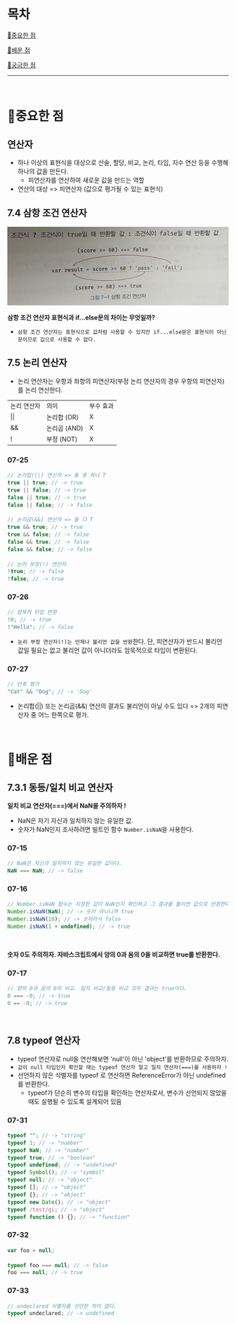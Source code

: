 # 목차

[📌중요한 점](#📌중요한-점)

[📗배운 점 ](#📗배운-점)

[🤔궁금한 점](#🤔궁금한-점)

---

<br>

# 📌중요한 점

## 연산자

- 하나 이상의 표현식을 대상으로 산술, 할당, 비교, 논리, 타입, 지수 연산 등을 수행해 하나의 값을 만든다.
  - 피연산자를 연산하여 새로운 값을 만드는 역할
- 연산의 대상 => 피연산자 (값으로 평가될 수 있는 표현식)

## 7.4 삼항 조건 연산자

![7-1 삼항조건연산자](/assets/hcw/7-1.jpg)

**삼항 조건 연산자 표현식과 if...else문의 차이는 무엇일까?**

- `삼항 조건 연산자는 표현식으로 값처럼 사용할 수 있지만 if...else문은 표현식이 아닌 문이므로 값으로 사용할 수 없다.`

## 7.5 논리 연산자

- 논리 연산자는 우항과 좌항의 피연산자(부정 논리 연산자의 경우 우항의 피연산자)를 논리 연산한다.
<table>
 <tr>
    <td>논리 연산자</td>
    <td>의미</td>
   <td>부수 효과</td>
  </tr>
  <tr>
    <td>||</td>
    <td>논리합 (OR)</td>
   <td>X</td>
  </tr>
  <tr>
  <td>&&</td>
    <td>논리곱 (AND)</td>
   <td>X</td>
  </tr>
  <tr>
  <td>!</td>
    <td>부정 (NOT)</td>
   <td>X</td>
  </tr>
</table>

### 07-25

```javascript
// 논리합(||) 연산자 => 둘 중 하나 T
true || true; // -> true
true || false; // -> true
false || true; // -> true
false || false; // -> false

// 논리곱(&&) 연산자 => 둘 다 T
true && true; // -> true
true && false; // -> false
false && true; // -> false
false && false; // -> false

// 논리 부정(!) 연산자
!true; // -> false
!false; // -> true
```

### 07-26

```javascript
// 암묵적 타입 변환
!0; // -> true
!"Hello"; // -> false
```

- `논리 부정 연산자(!)는 언제나 불리언 값을 반환`한다. 단, 피연산자가 반드시 불리언 값일 필요는 없고 불리언 값이 아니더라도 암묵적으로 타입이 변환된다.

### 07-27

```javascript
// 단축 평가
"Cat" && "Dog"; // -> 'Dog'
```

- 논리합(||) 또는 논리곱(&&) 연산의 결과도 불리언이 아닐 수도 있다 => 2개의 피연산자 중 어느 한쪽으로 평가.
  <br>

<br>

# 📗배운 점

## 7.3.1 동등/일치 비교 연산자

**일치 비교 연산자(===)에서 NaN을 주의하자 !**

- NaN은 자기 자신과 일치하지 않는 유일한 값.
- 숫자가 NaN인지 조사하려면 빌트인 함수 `Number.isNaN`을 사용한다.

### 07-15

```javascript
// NaN은 자신과 일치하지 않는 유일한 값이다.
NaN === NaN; // -> false
```

### 07-16

```javascript
// Number.isNaN 함수는 지정한 값이 NaN인지 확인하고 그 결과를 불리언 값으로 반환한다.
Number.isNaN(NaN); // -> 숫자 아니니까 true
Number.isNaN(10); // -> 숫자라서 false
Number.isNaN(1 + undefined); // -> true
```

<br>

**숫자 0도 주의하자. 자바스크립트에서 양의 0과 음의 0을 비교하면 true를 반환한다.**

### 07-17

```javascript
// 양의 0과 음의 0의 비교. 일치 비교/동등 비교 모두 결과는 true이다.
0 === -0; // -> true
0 == -0; // -> true
```

<br>

## 7.8 typeof 연산자

- typeof 연산자로 null을 연산해보면 'null'이 아닌 'object'를 반환하므로 주의하자.
- `값이 null 타입인지 확인할 때는 typeof 연산자 말고 일치 연산자(===)를 사용하자 !`
- 선언하지 않은 식별자를 typeof 로 연산하면 ReferenceError가 아닌 undefined를 반환한다.
  - typeof가 단순히 변수의 타입을 확인하는 연산자로서, 변수가 선언되지 않았을 때도 실행될 수 있도록 설계되어 있음

### 07-31

```javascript
typeof ""; // -> "string"
typeof 1; // -> "number"
typeof NaN; // -> "number"
typeof true; // -> "boolean"
typeof undefined; // -> "undefined"
typeof Symbol(); // -> "symbol"
typeof null; // -> "object"
typeof []; // -> "object"
typeof {}; // -> "object"
typeof new Date(); // -> "object"
typeof /test/gi; // -> "object"
typeof function () {}; // -> "function"
```

### 07-32

```javascript
var foo = null;

typeof foo === null; // -> false
foo === null; // -> true
```

### 07-33

```javascript
// undeclared 식별자를 선언한 적이 없다.
typeof undeclared; // -> undefined
```
